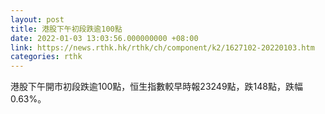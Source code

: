 ```yaml
---
layout: post
title: 港股下午初段跌逾100點
date: 2022-01-03 13:03:56.000000000 +08:00
link: https://news.rthk.hk/rthk/ch/component/k2/1627102-20220103.htm
categories: rthk
---
```


港股下午開市初段跌逾100點，恒生指數較早時報23249點，跌148點，跌幅0.63%。
